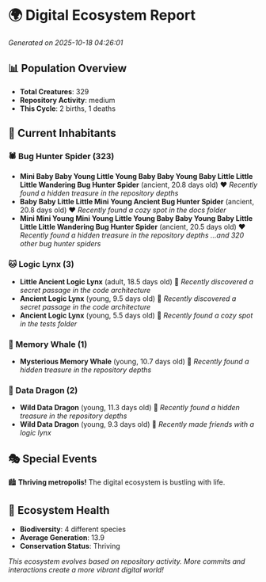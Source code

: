 # 🌍 Digital Ecosystem Report
*Generated on 2025-10-18 04:26:01*

## 📊 Population Overview
- **Total Creatures**: 329
- **Repository Activity**: medium
- **This Cycle**: 2 births, 1 deaths

## 👥 Current Inhabitants

### 🕷️ Bug Hunter Spider (323)
- **Mini Baby Baby Young Little Young Baby Baby Young Baby Little Little Little Wandering Bug Hunter Spider** (ancient, 20.8 days old) ❤️
  *Recently found a hidden treasure in the repository depths*
- **Baby Baby Little Little Mini Young Ancient Bug Hunter Spider** (ancient, 20.8 days old) ❤️
  *Recently found a cozy spot in the docs folder*
- **Mini Mini Young Mini Young Little Young Baby Baby Young Baby Little Little Little Wandering Bug Hunter Spider** (ancient, 20.5 days old) ❤️
  *Recently found a hidden treasure in the repository depths*
  *...and 320 other bug hunter spiders*

### 🐱 Logic Lynx (3)
- **Little Ancient Logic Lynx** (adult, 18.5 days old) 💛
  *Recently discovered a secret passage in the code architecture*
- **Ancient Logic Lynx** (young, 9.5 days old) 💚
  *Recently discovered a secret passage in the code architecture*
- **Ancient Logic Lynx** (young, 5.5 days old) 💚
  *Recently found a cozy spot in the tests folder*

### 🐋 Memory Whale (1)
- **Mysterious Memory Whale** (young, 10.7 days old) 💚
  *Recently found a hidden treasure in the repository depths*

### 🐉 Data Dragon (2)
- **Wild Data Dragon** (young, 11.3 days old) 💚
  *Recently found a hidden treasure in the repository depths*
- **Wild Data Dragon** (young, 9.3 days old) 💚
  *Recently made friends with a logic lynx*

## 🎭 Special Events

🏙️ **Thriving metropolis!** The digital ecosystem is bustling with life.

## 🔬 Ecosystem Health
- **Biodiversity**: 4 different species
- **Average Generation**: 13.9
- **Conservation Status**: Thriving

*This ecosystem evolves based on repository activity. More commits and interactions create a more vibrant digital world!*